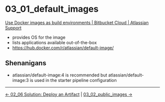 # 03_01_default_images

[Use Docker images as build environments | Bitbucket Cloud | Atlassian Support](https://support.atlassian.com/bitbucket-cloud/docs/use-docker-images-as-build-environments/)
- provides OS for the image
- lists applications available out-of-the-box
- https://hub.docker.com/r/atlassian/default-image/


## Shenanigans
- atlassian/default-image:4 is recommended but atlassian/default-image:3 is used in the starter pipeline configuration
<!-- FooterStart -->
---
[← 02_06 Solution: Deploy an Artifact](../../ch2_vars_artifacts/02_06_solution/README.md) | [03_02_public_images →](../03_02_public_images/README.md)
<!-- FooterEnd -->
